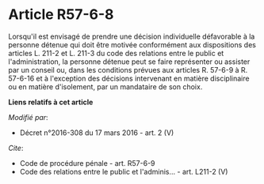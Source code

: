 # Article R57-6-8

Lorsqu'il est envisagé de prendre une décision individuelle défavorable à la personne détenue qui doit être motivée
conformément aux dispositions des articles L. 211-2 et L. 211-3 du code des relations entre le public et l'administration, la
personne détenue peut se faire représenter ou assister par un conseil ou, dans les conditions prévues aux articles R. 57-6-9
à R. 57-6-16 et à l'exception des décisions intervenant en matière disciplinaire ou en matière d'isolement, par un mandataire
de son choix.

**Liens relatifs à cet article**

_Modifié par_:

  - Décret n°2016-308 du 17 mars 2016 - art. 2 (V)

_Cite_:

  - Code de procédure pénale - art. R57-6-9
  - Code des relations entre le public et l'adminis... - art. L211-2 (V)
